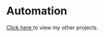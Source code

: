 # Automation

<a href="https://drive.google.com/folderview?id=1-BEExjNhBpA0iLAMPT3cxhKufYz9A38d" target=blank> Click here </a> to view my other projects.
